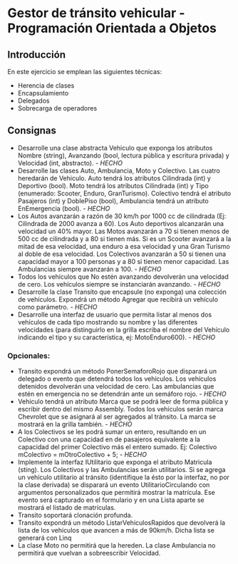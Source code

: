 # Gestor de tránsito vehicular - Programación Orientada a Objetos

## Introducción
En este ejercicio se emplean las siguientes técnicas:
- Herencia de clases
- Encapsulamiento
- Delegados
- Sobrecarga de operadores

## Consignas
- Desarrolle una clase abstracta Vehiculo que exponga los atributos Nombre (string), Avanzando (bool, lectura pública y escritura privada) y Velocidad (int, abstracto). - _HECHO_
- Desarrolle las clases Auto, Ambulancia, Moto y Colectivo. Las cuatro heredarán de Vehiculo. Auto tendrá los atributos Cilindrada (int) y Deportivo (bool). Moto tendrá los atributos Cilindrada (int) y Tipo (enumerado: Scooter, Enduro, GranTurismo). Colectivo tendrá el atributo Pasajeros (int) y DoblePiso (bool), Ambulancia tendrá un atributo EnEmergencia (bool). - _HECHO_
- Los Autos avanzarán a razón de 30 km/h por 1000 cc de cilindrada (Ej: Cilindrada de 2000 avanza a 60). Los Auto deportivos alcanzarán una velocidad un 40% mayor. Las Motos avanzarán a 70 si tienen menos de 500 cc de cilindrada y a 80 si tienen más. Si es un Scooter avanzará a la mitad de esa velocidad, una enduro a esa velocidad y una Gran Turismo al doble de esa velocidad. Los Colectivos avanzarán a 50 si tienen una capacidad mayor a 100 personas y a 80 si tienen menor capacidad. Las Ambulancias siempre avanzarán a 100. - _HECHO_
- Todos los vehículos que No estén avanzando devolverán una velocidad de cero. Los vehículos siempre se instanciarán avanzando. - _HECHO_
- Desarrolle la clase Transito que encapsule (no exponga) una colección de vehículos. Expondrá un método Agregar que recibirá un vehículo como parámetro. - _HECHO_
- Desarrolle una interfaz de usuario que permita listar al menos dos vehículos de cada tipo mostrando su nombre y las diferentes velocidades (para distinguirlo en la grilla escriba el nombre del Vehículo indicando el tipo y su característica, ej: MotoEnduro600). - _HECHO_

### Opcionales:
- Transito expondrá un método PonerSemaforoRojo que disparará un delegado o evento que detendrá todos los vehículos. Los vehículos detenidos devolverán una velocidad de cero. Las ambulancias que estén en emergencia no se detendrán ante un semáforo rojo. - _HECHO_
- Vehiculo tendrá un atributo Marca que se podrá leer de forma pública y escribir dentro del mismo Assembly. Todos los vehículos serán marca Chevrolet que se asignará al ser agregados al tránsito. La marca se mostrará en la grilla también. - _HECHO_
- A los Colectivos se les podrá sumar un entero, resultando en un Colectivo con una capacidad en de pasajeros equivalente a la capacidad del primer Colectivo más el entero sumado. Ej: Colectivo mColectivo = mOtroColectivo + 5; - _HECHO_
- Implemente la interfaz IUtilitario que exponga el atributo Matricula (sting). Los Colectivos y las Ambulancias serán utilitarios. Si se agrega un vehículo utilitario al tránsito (identifique la ésto por la interfaz, no por la clase derivada) se disparará un evento UtilitarioCirculando con argumentos personalizados que permitirá mostrar la matrícula. Ese evento será capturado en el formulario y en una Lista aparte se mostrará el listado de matrículas.
- Transito soportará clonación profunda.
- Transito expondrá un método ListarVehiculosRapidos que devolverá la lista de los vehículos que avancen a más de 90km/h. Dicha lista se generará con Linq
- La clase Moto no permitirá que la hereden. La clase Ambulancia no permitirá que vuelvan a sobreescribir Velocidad.
